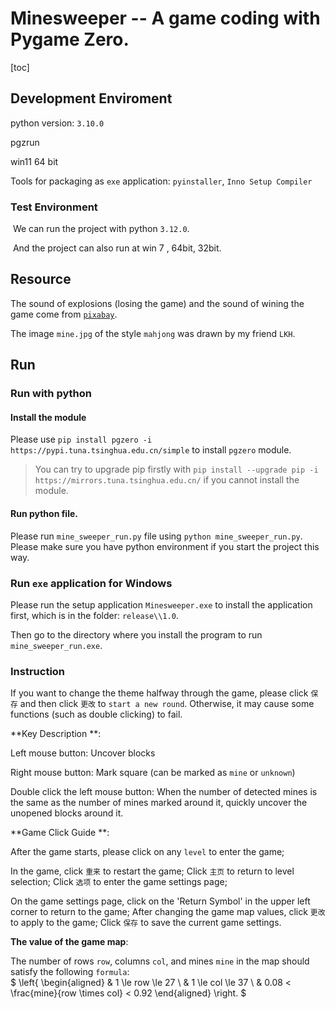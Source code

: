 # Minesweeper -- A game coding with Pygame Zero.

[toc]

## Development Enviroment

python version: `3.10.0`

pgzrun

win11 64 bit



Tools for packaging as `exe` application: `pyinstaller`, `Inno Setup Compiler`



### Test Environment

​	We can run the project with python `3.12.0`.

​	And the project can also run at win 7 , 64bit, 32bit.

## Resource

The sound of explosions (losing the game) and the sound of wining the game come from [`pixabay`](https://pixabay.com/).

The image `mine.jpg` of the style `mahjong` was drawn by my friend `LKH`.



## Run

### Run with python

#### Install the module

Please use  `pip install pgzero -i https://pypi.tuna.tsinghua.edu.cn/simple` to install `pgzero` module.

> You can try to upgrade pip firstly with `pip install --upgrade pip -i https://mirrors.tuna.tsinghua.edu.cn/` if you cannot install the module.

#### Run python file.

Please run `mine_sweeper_run.py` file using `python mine_sweeper_run.py`. Please make sure you have python environment if you start the project this way.



### Run `exe` application for Windows

Please run the setup application `Minesweeper.exe` to install the application first, which is in the folder: `release\\1.0`.

Then go to the directory where you install the program to run `mine_sweeper_run.exe`.



### Instruction

If you want to change the theme halfway through the game, please click `保存` and then click `更改` to `start a new round`. Otherwise, it may cause some functions (such as double clicking) to fail.



**Key Description **:

Left mouse button: Uncover blocks

Right mouse button: Mark square (can be marked as `mine` or `unknown`)

Double click the left mouse button: When the number of detected mines is the same as the number of mines marked around it, quickly uncover the unopened blocks around it.



**Game Click Guide **:

After the game starts, please click on any `level` to enter the game;

In the game, click `重来` to restart the game; Click `主页` to return to level selection; Click `选项` to enter the game settings page;

On the game settings page, click on the 'Return Symbol' in the upper left corner to return to the game; After changing the game map values, click     `更改` to apply to the game; Click `保存` to save the current game settings.



**The value of the game map**:

The number of rows `row`, columns `col`,  and mines `mine` in the map should satisfy the following `formula`:  
$
\left\{
\begin{aligned}
& 1 \le row \le 27 \\
& 1 \le col \le 37 \\
& 0.08 < \frac{mine}{row  \times col} < 0.92
\end{aligned}
\right.
$